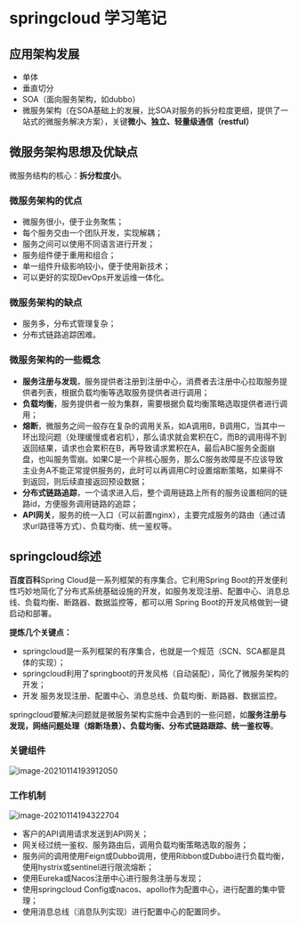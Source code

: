# springcloud 学习笔记

## 应用架构发展

* 单体
* 垂直切分
* SOA（面向服务架构，如dubbo）
* 微服务架构（在SOA基础上的发展，比SOA对服务的拆分粒度更细，提供了一站式的微服务解决方案），关键**微小、独立、轻量级通信（restful）**

## 微服务架构思想及优缺点

微服务结构的核心：**拆分粒度小**。

### 微服务架构的优点

* 微服务很小，便于业务聚焦；
* 每个服务交由一个团队开发，实现解耦；
* 服务之间可以使用不同语言进行开发；
* 服务组件便于重用和组合；
* 单一组件升级影响较小，便于使用新技术；
* 可以更好的实现DevOps开发运维⼀体化。

### 微服务架构的缺点

* 服务多，分布式管理复杂；
* 分布式链路追踪困难。

### 微服务架构的一些概念

* **服务注册与发现**，服务提供者注册到注册中心，消费者去注册中心拉取服务提供者列表，根据负载均衡等选取服务提供者进行调用；
* **负载均衡**，服务提供者一般为集群，需要根据负载均衡策略选取提供者进行调用；
* **熔断**，微服务之间一般存在复杂的调用关系，如A调用B，B调用C，当其中一环出现问题（处理缓慢或者宕机），那么请求就会累积在C，而B的调用得不到返回结果，请求也会累积在B，再导致请求累积在A，最后ABC服务全面崩盘，也叫服务雪崩。如果C是一个非核心服务，那么C服务故障是不应该导致主业务A不能正常提供服务的，此时可以再调用C时设置熔断策略，如果得不到返回，则后续直接返回预设数据；
* **分布式链路追踪**，一个请求进入后，整个调用链路上所有的服务设置相同的链路id，方便服务调用链路的追踪；
* **API网关**，服务的统一入口（可以前置nginx），主要完成服务的路由（通过请求url路径等方式）、负载均衡、统一鉴权等。

## springcloud综述

**百度百科**Spring Cloud是⼀系列框架的有序集合。它利⽤Spring Boot的开发便利性巧妙地简化了分布式系统基础设施的开发，如服务发现注册、配置中⼼、消息总线、负载均衡、断路器、数据监控等，都可以⽤ Spring Boot的开发⻛格做到⼀键启动和部署。

**提炼几个关键点：**

* springcloud是一系列框架的有序集合，也就是一个规范（SCN、SCA都是具体的实现）；
* springcloud利用了springboot的开发风格（自动装配），简化了微服务架构的开发；
* 开发 服务发现注册、配置中⼼、消息总线、负载均衡、断路器、数据监控。

springcloud要解决问题就是微服务架构实施中会遇到的一些问题，如**服务注册与发现，网络问题处理（熔断场景）、负载均衡、分布式链路跟踪、统一鉴权等**。

 ### 关键组件

![image-20210114193912050](C:\Users\ll\AppData\Roaming\Typora\typora-user-images\image-20210114193912050.png)

### 工作机制

![image-20210114194322704](C:\Users\ll\AppData\Roaming\Typora\typora-user-images\image-20210114194322704.png)

* 客户的API调用请求发送到API网关；
* 网关经过统一鉴权、服务路由后，调用负载均衡策略选取的服务；
* 服务间的调用使用Feign或Dubbo调用，使用Ribbon或Dubbo进行负载均衡，使用hystrix或sentinel进行限流熔断；
* 使用Eureka或Nacos注册中心进行服务注册与发现；
* 使用springcloud Config或nacos、apollo作为配置中心，进行配置的集中管理；
* 使用消息总线（消息队列实现）进行配置中心的配置同步。